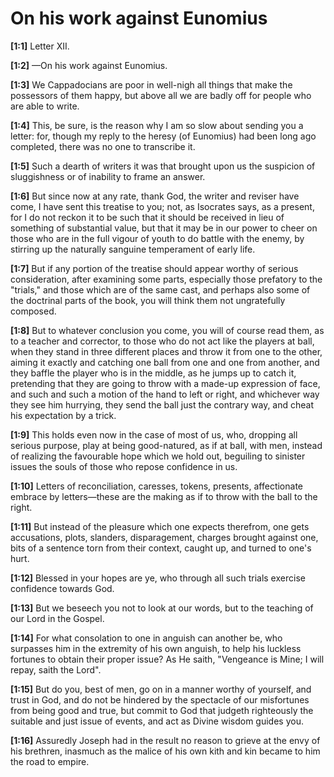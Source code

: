 # On his work against Eunomius

**[1:1]** Letter XII.

**[1:2]** —On his work against Eunomius.

**[1:3]** We Cappadocians are poor in well-nigh all things that make the possessors of them happy, but above all we are badly off for people who are able to write.

**[1:4]** This, be sure, is the reason why I am so slow about sending you a letter: for, though my reply to the heresy (of Eunomius) had been long ago completed, there was no one to transcribe it.

**[1:5]** Such a dearth of writers it was that brought upon us the suspicion of sluggishness or of inability to frame an answer.

**[1:6]** But since now at any rate, thank God, the writer and reviser have come, I have sent this treatise to you; not, as Isocrates says, as a present, for I do not reckon it to be such that it should be received in lieu of something of substantial value, but that it may be in our power to cheer on those who are in the full vigour of youth to do battle with the enemy, by stirring up the naturally sanguine temperament of early life.

**[1:7]** But if any portion of the treatise should appear worthy of serious consideration, after examining some parts, especially those prefatory to the "trials," and those which are of the same cast, and perhaps also some of the doctrinal parts of the book, you will think them not ungratefully composed.

**[1:8]** But to whatever conclusion you come, you will of course read them, as to a teacher and corrector, to those who do not act like the players at ball, when they stand in three different places and throw it from one to the other, aiming it exactly and catching one ball from one and one from another, and they baffle the player who is in the middle, as he jumps up to catch it, pretending that they are going to throw with a made-up expression of face, and such and such a motion of the hand to left or right, and whichever way they see him hurrying, they send the ball just the contrary way, and cheat his expectation by a trick.

**[1:9]** This holds even now in the case of most of us, who, dropping all serious purpose, play at being good-natured, as if at ball, with men, instead of realizing the favourable hope which we hold out, beguiling to sinister issues the souls of those who repose confidence in us.

**[1:10]** Letters of reconciliation, caresses, tokens, presents, affectionate embrace by letters—these are the making as if to throw with the ball to the right.

**[1:11]** But instead of the pleasure which one expects therefrom, one gets accusations, plots, slanders, disparagement, charges brought against one, bits of a sentence torn from their context, caught up, and turned to one's hurt.

**[1:12]** Blessed in your hopes are ye, who through all such trials exercise confidence towards God.

**[1:13]** But we beseech you not to look at our words, but to the teaching of our Lord in the Gospel.

**[1:14]** For what consolation to one in anguish can another be, who surpasses him in the extremity of his own anguish, to help his luckless fortunes to obtain their proper issue? As He saith, "Vengeance is Mine; I will repay, saith the Lord".

**[1:15]** But do you, best of men, go on in a manner worthy of yourself, and trust in God, and do not be hindered by the spectacle of our misfortunes from being good and true, but commit to God that judgeth righteously the suitable and just issue of events, and act as Divine wisdom guides you.

**[1:16]** Assuredly Joseph had in the result no reason to grieve at the envy of his brethren, inasmuch as the malice of his own kith and kin became to him the road to empire.

